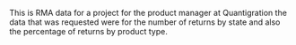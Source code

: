 This is RMA data for a project for the product manager at Quantigration the data that was requested were for the number of returns by state and also the percentage of returns by product type.
